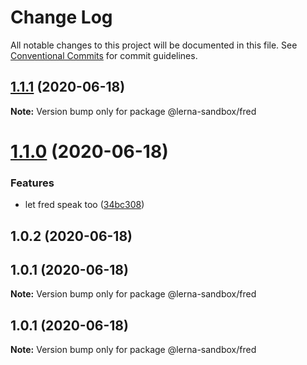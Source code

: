 # Change Log

All notable changes to this project will be documented in this file.
See [Conventional Commits](https://conventionalcommits.org) for commit guidelines.

## [1.1.1](https://github.com/Joebourne/lerna-playground/compare/@lerna-sandbox/fred@1.1.0...@lerna-sandbox/fred@1.1.1) (2020-06-18)

**Note:** Version bump only for package @lerna-sandbox/fred





# [1.1.0](https://github.com/Joebourne/lerna-playground/compare/@lerna-sandbox/fred@1.0.2...@lerna-sandbox/fred@1.1.0) (2020-06-18)


### Features

* let fred speak too ([34bc308](https://github.com/Joebourne/lerna-playground/commit/34bc30817624c306f7dca96373f4de746b96bb83))





## 1.0.2 (2020-06-18)



## 1.0.1 (2020-06-18)

**Note:** Version bump only for package @lerna-sandbox/fred





## 1.0.1 (2020-06-18)

**Note:** Version bump only for package @lerna-sandbox/fred
